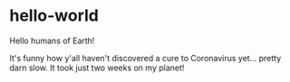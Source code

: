 # hello-world
Hello humans of Earth!

It's funny how y'all haven't discovered a cure to Coronavirus yet... pretty darn slow. It took just two weeks on my planet!
